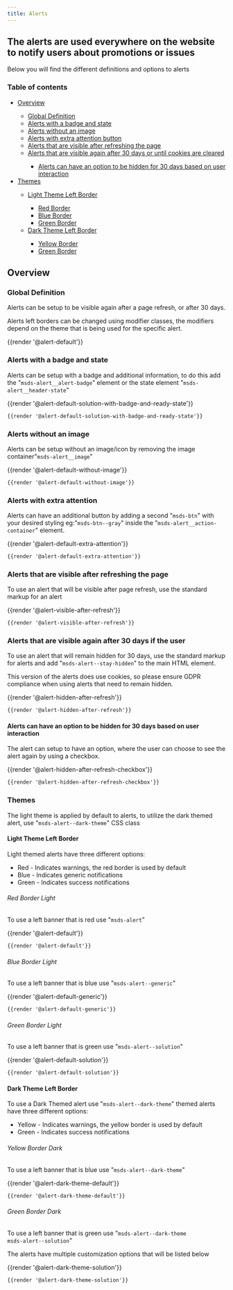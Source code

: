 ```yaml
---
title: Alerts
---
```


## The alerts are used everywhere on the website to notify users about promotions or issues
Below you will find the different definitions and options to alerts

### Table of contents
<div class="row">
    <div class="col-12">
        <ul class="document__unordered-list">
            <li class="document__unordered-list-item"> 
                 <a class="msds-link"href="#overview">Overview</a>
            </li>
            <ul class="document__unordered-list">
                <li class="document__unordered-list-item">
                  <a class="msds-link"href="#global-definition">Global Definition</a>
                </li>
                <li class="document__unordered-list-item"> 
                    <a class="msds-link"href="#alerts-with-a-badge-and-state">Alerts with a badge and state</a>
                </li>
                <li class="document__unordered-list-item"> 
                    <a class="msds-link"href="#alerts-without-an-image">Alerts without an image</a>
                </li>
                <li class="document__unordered-list-item">
                  <a class="msds-link"href="#alerts-with-extra-attention">Alerts with extra attention button</a>
                </li>
                <li class="document__unordered-list-item">
                  <a class="msds-link"href="#alerts-that-are-visible-after-refreshing-the-page">Alerts that are visible after refreshing the page</a>
                </li>
                <li class="document__unordered-list-item">
                  <a class="msds-link"href="#alerts-that-are-visible-again-after-30-days-or-until-cookies-are-cleared">Alerts that are visible again after 30 days or until cookies are cleared</a>
                </li>
                <ul class="document__unordered-list">
                    <li class="document__unordered-list-item">
                    <a class="msds-link"href="#alerts-can-have-an-option-to-be-hidden-for-30-days-based-on-user-interaction">Alerts can have an option to be hidden for 30 days based on user interaction</a>
                    </li>
                </ul>
            </ul>
            <li class="document__unordered-list-item"> 
                 <a class="msds-link"href="#themes">Themes</a>
            </li>
            <ul class="document__unordered-list">
                <li class="document__unordered-list-item"> 
                    <a class="msds-link"href="#light-theme-left-border">Light Theme Left Border</a>
                </li>
                <ul class="document__unordered-list">
                    <li class="document__unordered-list-item">
                       <a class="msds-link"href="#red-border-light">Red Border</a>
                    </li>
                    <li class="document__unordered-list-item">
                        <a class="msds-link"href="#blue-border-light">Blue Border</a>
                    </li>
                    <li class="document__unordered-list-item">
                        <a class="msds-link"href="#green-border-light">Green Border</a>
                    </li>
                </ul>
                <li class="document__unordered-list-item"> 
                    <a class="msds-link"href="#dark-theme-left-border">Dark Theme Left Border</a>
                </li>
                <ul class="document__unordered-list">
                    <li class="document__unordered-list-item">
                        <a class="msds-link"href="#yellow-border-dark">Yellow Border</a>
                    </li>
                    <li class="document__unordered-list-item">
                        <a class="msds-link"href="#green-border-dark">Green Border</a>
                    </li>
                </ul>
            </ul>
        </ul>
    </div>
</div>

## Overview
### Global Definition
Alerts can be setup to be visible again after a page refresh, or after 30 days.

Alerts left borders can be changed using modifier classes, the modifiers depend on the theme that is being used for the specific alert.

<div class="element-preview">
  <div class="element-preview__inner">{{render '@alert-default'}}</div>
</div>

### Alerts with a badge and state
Alerts can be setup with a badge and additional information, to do this add the "<code>msds-alert__alert-badge</code>" element or the state element "<code>msds-alert__header-state</code>"

<div class="element-preview">
  <div class="element-preview__inner">{{render '@alert-default-solution-with-badge-and-ready-state'}}</div>
</div>

```html
{{render '@alert-default-solution-with-badge-and-ready-state'}}
```

### Alerts without an image
Alerts can be setup without an image/icon by removing the image container"<code>msds-alert__image</code>"

<div class="element-preview">
  <div class="element-preview__inner">{{render '@alert-default-without-image'}}</div>
</div>

```html
{{render '@alert-default-without-image'}}
```

### Alerts with extra attention
Alerts can have an additional button by adding a second "<code>msds-btn</code>" with your desired styling eg:"<code>msds-btn--gray</code>" inside the "<code>msds-alert__action-container</code>" element.

<div class="element-preview">
  <div class="element-preview__inner">{{render '@alert-default-extra-attention'}}</div>
</div>

```html
{{render '@alert-default-extra-attention'}}
```


### Alerts that are visible after refreshing the page
To use an alert that will be visible after page refresh, use the standard markup for an alert

<div class="element-preview">
  <div class="element-preview__inner">{{render '@alert-visible-after-refresh'}}</div>
</div>

```html
{{render '@alert-visible-after-refresh'}}
```

### Alerts that are visible again after 30 days if the user
To use an alert that will remain hidden for 30 days, use the standard markup for alerts and add "<code>msds-alert--stay-hidden</code>" to the main HTML element.

This version of the alerts does use cookies, so please ensure GDPR compliance when using alerts that need to remain hidden.

<div class="element-preview">
  <div class="element-preview__inner">{{render '@alert-hidden-after-refresh'}}</div>
</div>

```html
{{render '@alert-hidden-after-refresh'}}
```

#### Alerts can have an option to be hidden for 30 days based on user interaction
The alert can setup to have an option, where the user can choose to see the alert again by using a checkbox.

<div class="element-preview">
  <div class="element-preview__inner">{{render '@alert-hidden-after-refresh-checkbox'}}</div>
</div>

```html
{{render '@alert-hidden-after-refresh-checkbox'}}
```

### Themes
The light theme is applied by default to alerts, to utilize the dark themed alert, use "<code>msds-alert--dark-theme</code>" CSS class
#### Light Theme Left Border
Light themed alerts have three different options:
- Red - Indicates warnings, the red border is used by default
- Blue - Indicates generic notifications
- Green - Indicates success notifications

###### Red Border Light
To use a left banner that is red use "<code>msds-alert</code>"

<div class="element-preview">
  <div class="element-preview__inner">{{render '@alert-default'}}</div>
</div>

```html
{{render '@alert-default'}}
```

###### Blue Border Light
To use a left banner that is blue use "<code>msds-alert--generic</code>"

<div class="element-preview">
  <div class="element-preview__inner">{{render '@alert-default-generic'}}</div>
</div>

```html
{{render '@alert-default-generic'}}
```

###### Green Border Light
To use a left banner that is green use "<code>msds-alert--solution</code>"

<div class="element-preview">
  <div class="element-preview__inner">{{render '@alert-default-solution'}}</div>
</div>

```html
{{render '@alert-default-solution'}}
```

#### Dark Theme Left Border
To use a Dark Themed alert use "<code>msds-alert--dark-theme</code>"
themed alerts have three different options:
- Yellow - Indicates warnings, the yellow border is used by default
- Green - Indicates success notifications

###### Yellow Border Dark
To use a left banner that is blue use "<code>msds-alert--dark-theme</code>"

<div class="element-preview">
  <div class="element-preview__inner">{{render '@alert-dark-theme-default'}}</div>
</div>

```html
{{render '@alert-dark-theme-default'}}
```

###### Green Border Dark
To use a left banner that is green use "<code>msds-alert--dark-theme msds-alert--solution</code>"

The alerts have multiple customization options that will be listed below

<div class="element-preview">
  <div class="element-preview__inner">{{render '@alert-dark-theme-solution'}}</div>
</div>

```html
{{render '@alert-dark-theme-solution'}}
```